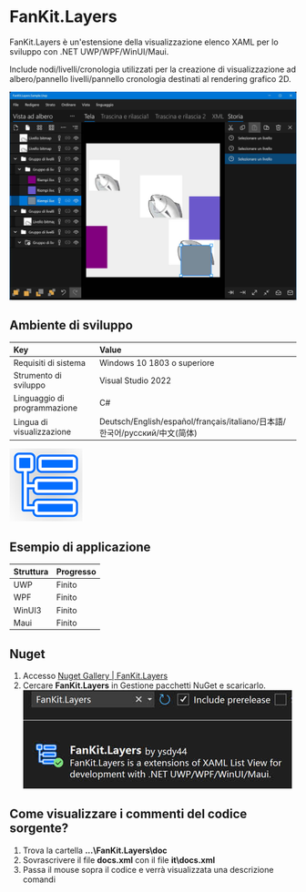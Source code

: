 ﻿# FanKit.Layers

FanKit.Layers è un'estensione della visualizzazione elenco XAML per lo sviluppo con .NET UWP/WPF/WinUI/Maui.

Include nodi/livelli/cronologia utilizzati per la creazione di visualizzazione ad albero/pannello livelli/pannello cronologia destinati al rendering grafico 2D.

![](ScreenShot/IT.jpg)


## Ambiente di sviluppo

|Key|Value|
|:-|:-|
|Requisiti di sistema| Windows 10 1803 o superiore|
|Strumento di sviluppo|Visual Studio 2022|
|Linguaggio di programmazione|C#|
|Lingua di visualizzazione|Deutsch/English/español/français/italiano/日本語/한국어/русский/中文(简体)|

![](ScreenShot/logo.png)


## Esempio di applicazione

|Struttura|Progresso|
|:-|:-|
|UWP|Finito|
|WPF|Finito|
|WinUI3|Finito|
|Maui|Finito|


## Nuget

1. Accesso [Nuget Gallery | FanKit.Layers](https://www.nuget.org/packages/FanKit.Layers)
2. Cercare **FanKit.Layers** in Gestione pacchetti NuGet e scaricarlo.
![](ScreenShot/nuget.jpg)


## Come visualizzare i commenti del codice sorgente?

1. Trova la cartella **...\FanKit.Layers\doc**
2. Sovrascrivere il file **docs.xml** con il file **it\docs.xml**
3. Passa il mouse sopra il codice e verrà visualizzata una descrizione comandi
